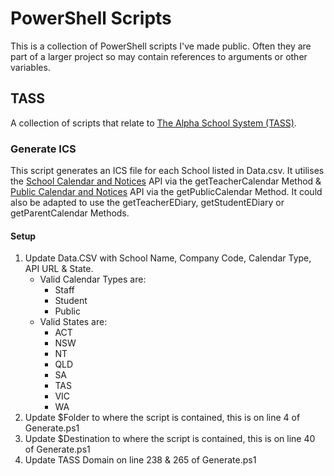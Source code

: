 # PowerShell Scripts
This is a collection of PowerShell scripts I've made public. Often they are part of a larger project so may contain references to arguments or other variables.

## TASS
A collection of scripts that relate to [The Alpha School System (TASS)](https://www.tassweb.com.au/).
### Generate ICS
This script generates an ICS file for each School listed in Data.csv. It utilises the [School Calendar and Notices](https://github.com/TheAlphaSchoolSystemPTYLTD/school-calendar-and-notices) API via the getTeacherCalendar Method & [Public Calendar and Notices](https://github.com/TheAlphaSchoolSystemPTYLTD/public-calendar-and-notices) API via the getPublicCalendar Method. It could also be adapted to use the getTeacherEDiary, getStudentEDiary or getParentCalendar Methods.

#### Setup
1. Update Data.CSV with School Name, Company Code, Calendar Type, API URL & State.
    - Valid Calendar Types are:
        - Staff
        - Student
        - Public
    - Valid States are:
        - ACT
        - NSW
        - NT
        - QLD
        - SA
        - TAS
        - VIC
        - WA
2.  Update $Folder to where the script is contained, this is on line 4 of Generate.ps1
3.  Update $Destination to where the script is contained, this is on line 40 of Generate.ps1
4.  Update TASS Domain on line 238 & 265 of Generate.ps1
